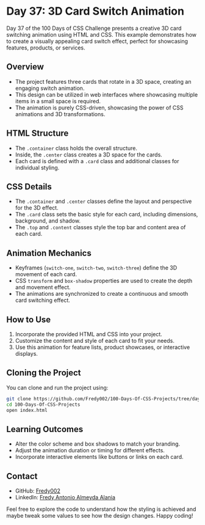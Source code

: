 # Day 37: 3D Card Switch Animation

Day 37 of the 100 Days of CSS Challenge presents a creative 3D card switching animation using HTML and CSS. This example demonstrates how to create a visually appealing card switch effect, perfect for showcasing features, products, or services.

## Overview

- The project features three cards that rotate in a 3D space, creating an engaging switch animation.
- This design can be utilized in web interfaces where showcasing multiple items in a small space is required.
- The animation is purely CSS-driven, showcasing the power of CSS animations and 3D transformations.

## HTML Structure

- The `.container` class holds the overall structure.
- Inside, the `.center` class creates a 3D space for the cards.
- Each card is defined with a `.card` class and additional classes for individual styling.

## CSS Details

- The `.container` and `.center` classes define the layout and perspective for the 3D effect.
- The `.card` class sets the basic style for each card, including dimensions, background, and shadow.
- The `.top` and `.content` classes style the top bar and content area of each card.

## Animation Mechanics

- Keyframes (`switch-one`, `switch-two`, `switch-three`) define the 3D movement of each card.
- CSS `transform` and `box-shadow` properties are used to create the depth and movement effect.
- The animations are synchronized to create a continuous and smooth card switching effect.

## How to Use

1. Incorporate the provided HTML and CSS into your project.
2. Customize the content and style of each card to fit your needs.
3. Use this animation for feature lists, product showcases, or interactive displays.

## Cloning the Project

You can clone and run the project using:

```bash
git clone https://github.com/Fredy002/100-Days-Of-CSS-Projects/tree/day_31-40/day_36
cd 100-Days-Of-CSS-Projects
open index.html
```

## Learning Outcomes

- Alter the color scheme and box shadows to match your branding.
- Adjust the animation duration or timing for different effects.
- Incorporate interactive elements like buttons or links on each card.

## Contact

- GitHub: [Fredy002](https://github.com/Fredy002)
- LinkedIn: [Fredy Antonio Almeyda Alania](https://www.linkedin.com/in/fredy-antonio-almeyda-alania/)

Feel free to explore the code to understand how the styling is achieved and maybe tweak some values to see how the design changes. Happy coding!
